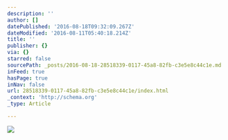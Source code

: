 ```yaml
---
description: ''
author: []
datePublished: '2016-08-18T09:32:09.267Z'
dateModified: '2016-08-11T05:40:18.214Z'
title: ''
publisher: {}
via: {}
starred: false
sourcePath: _posts/2016-08-18-28518339-0117-45a8-82fb-c3e5e8c44c1e.md
inFeed: true
hasPage: true
inNav: false
url: 28518339-0117-45a8-82fb-c3e5e8c44c1e/index.html
_context: 'http://schema.org'
_type: Article

---
```

![](https://the-grid-user-content.s3-us-west-2.amazonaws.com/681874c2-3ac9-44e1-902b-cddbda3272fd.jpg)